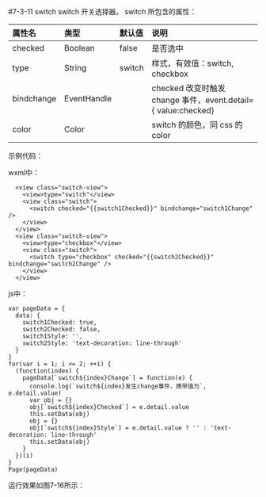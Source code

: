 #7-3-11 switch
switch 开关选择器。
switch 所包含的属性：
| 属性名 | 类型 | 默认值 | 说明 |
| :--- | :--- | :--- | :--- |
| checked | Boolean | false | 是否选中 |
| type | String | switch | 样式，有效值：switch, checkbox |
| bindchange | EventHandle | | checked 改变时触发 change 事件，event.detail={ value:checked} |
| color | Color | | switch 的颜色，同 css 的 color |
示例代码：
wxml中：
```
  <view class="switch-view">
    <view>type="switch"</view>
    <view class="switch">
      <switch checked="{{switch1Checked}}" bindchange="switch1Change" />
    </view>
  </view>
  <view class="switch-view">
    <view>type="checkbox"</view>
    <view class="switch">
      <switch type="checkbox" checked="{{switch2Checked}}" bindchange="switch2Change" />
    </view>
  </view>
```
js中：
```
var pageData = {
  data: {
    switch1Checked: true,
    switch2Checked: false,
    switch1Style: '',
    switch2Style: 'text-decoration: line-through'
  }
}
for(var i = 1; i <= 2; ++i) {
  (function(index) {
    pageData[`switch${index}Change`] = function(e) {
      console.log(`switch${index}发生change事件，携带值为`, e.detail.value)
      var obj = {}
      obj[`switch${index}Checked`] = e.detail.value
      this.setData(obj)
      obj = {}
      obj[`switch${index}Style`] = e.detail.value ? '' : 'text-decoration: line-through'
      this.setData(obj)
    }
  })(i)
}
Page(pageData)
```
运行效果如图7-16所示：